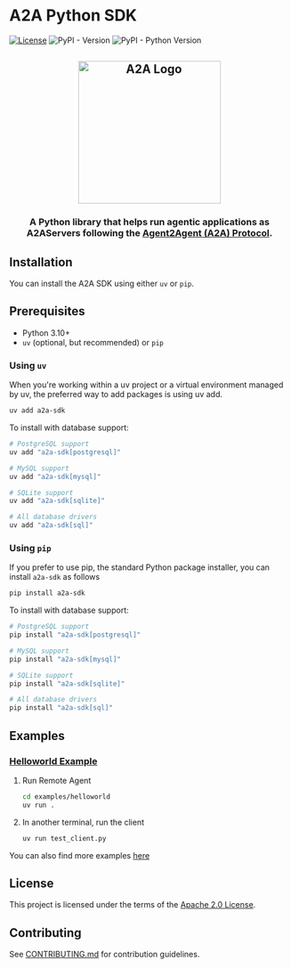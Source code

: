 # A2A Python SDK

[![License](https://img.shields.io/badge/License-Apache_2.0-blue.svg)](LICENSE)
![PyPI - Version](https://img.shields.io/pypi/v/a2a-sdk)
![PyPI - Python Version](https://img.shields.io/pypi/pyversions/a2a-sdk)

<!-- markdownlint-disable no-inline-html -->

<html>
   <h2 align="center">
   <img src="https://raw.githubusercontent.com/google/A2A/refs/heads/main/docs/assets/a2a-logo-black.svg" width="256" alt="A2A Logo"/>
   </h2>
   <h3 align="center">A Python library that helps run agentic applications as A2AServers following the <a href="https://google.github.io/A2A">Agent2Agent (A2A) Protocol</a>.</h3>
</html>

<!-- markdownlint-enable no-inline-html -->

## Installation

You can install the A2A SDK using either `uv` or `pip`.

## Prerequisites

- Python 3.10+
- `uv` (optional, but recommended) or `pip`

### Using `uv`

When you're working within a uv project or a virtual environment managed by uv, the preferred way to add packages is using uv add.

```bash
uv add a2a-sdk
```

To install with database support:
```bash
# PostgreSQL support
uv add "a2a-sdk[postgresql]"

# MySQL support  
uv add "a2a-sdk[mysql]"

# SQLite support
uv add "a2a-sdk[sqlite]"

# All database drivers
uv add "a2a-sdk[sql]"
```

### Using `pip`

If you prefer to use pip, the standard Python package installer, you can install `a2a-sdk` as follows

```bash
pip install a2a-sdk
```

To install with database support:
```bash
# PostgreSQL support
pip install "a2a-sdk[postgresql]"

# MySQL support
pip install "a2a-sdk[mysql]"

# SQLite support
pip install "a2a-sdk[sqlite]"

# All database drivers
pip install "a2a-sdk[sql]"
```

## Examples

### [Helloworld Example](https://github.com/google/a2a-python/tree/main/examples/helloworld)

1. Run Remote Agent

   ```bash
   cd examples/helloworld
   uv run .
   ```

2. In another terminal, run the client

   ```bash
   uv run test_client.py
   ```

You can also find more examples [here](https://github.com/google/A2A/tree/main/samples/python/agents)

## License

This project is licensed under the terms of the [Apache 2.0 License](https://raw.githubusercontent.com/google/a2a-python/refs/heads/main/LICENSE).

## Contributing

See [CONTRIBUTING.md](https://github.com/google/a2a-python/blob/main/CONTRIBUTING.md) for contribution guidelines.
